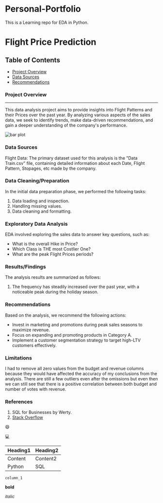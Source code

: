 # Personal-Portfolio
This is a Learning repo for EDA in Python.
# Flight Price Prediction

## Table of Contents

- [Project Overview](#project-overview)
- [Data Sources](#data-sources)
- [Recommendations](#recommendations)

### Project Overview
---

This data analysis project aims to provide insights into Flight Patterns and their Prices over the past year. By analyzing various aspects of the sales data, we seek to identify trends, make data-driven recommendations, and gain a deeper understanding of the company's performance.

![bar plot](https://github.com/Irene-arch/Documenting_Example/assets/56026296/5ebedeb8-65e4-4f09-a2a5-0699119f5ff7)


### Data Sources

Flight Data: The primary dataset used for this analysis is the "Data Train.csv" file, containing detailed information about each Date, Flight Pattern, Stopages, etc made by the company.


### Data Cleaning/Preparation

In the initial data preparation phase, we performed the following tasks:
1. Data loading and inspection.
2. Handling missing values.
3. Data cleaning and formatting.

### Exploratory Data Analysis

EDA involved exploring the sales data to answer key questions, such as:

- What is the overall Hike in Price?
- Which Class is THE most Costlier One?
- What are the peak Flight Prices periods?

### Results/Findings

The analysis results are summarized as follows:
1. The frequency has steadily increased over the past year, with a noticeable peak during the holiday season.

### Recommendations

Based on the analysis, we recommend the following actions:
- Invest in marketing and promotions during peak sales seasons to maximize revenue.
- Focus on expanding and promoting products in Category A.
- Implement a customer segmentation strategy to target high-LTV customers effectively.

### Limitations

I had to remove all zero values from the budget and revenue columns because they would have affected the accuracy of my conclusions from the analysis. There are still a few outliers even after the omissions but even then we can still see that there is a positive correlation between both budget and number of votes with revenue.

### References

1. SQL for Businesses by Werty.
2. [Stack Overflow](https://stack.com)

😄

💻

|Heading1|Heading2|
|--------|--------|
|Content|Content2|
|Python|SQL|

`column_1`

**bold**

*italic*
